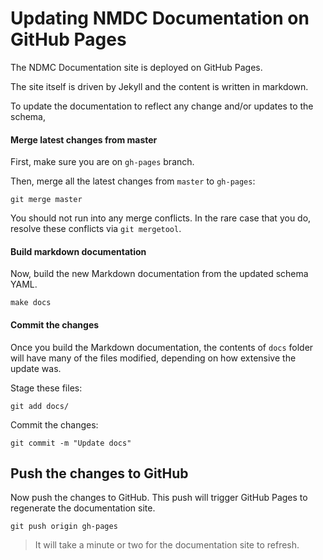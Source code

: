 # Updating NMDC Documentation on GitHub Pages

The NDMC Documentation site is deployed on GitHub Pages.

The site itself is driven by Jekyll and the content is written in markdown.

To update the documentation to reflect any change and/or updates to the schema,

#### Merge latest changes from master

First, make sure you are on `gh-pages` branch.

Then, merge all the latest changes from `master` to `gh-pages`:

```
git merge master
```

You should not run into any merge conflicts. In the rare case that you do, resolve these conflicts via `git mergetool`.

#### Build markdown documentation

Now, build the new Markdown documentation from the updated schema YAML.

```
make docs
```

#### Commit the changes

Once you build the Markdown documentation, the contents of `docs` folder will have many of the files modified, depending on how extensive the update was.

Stage these files:

```
git add docs/
```

Commit the changes:

```
git commit -m "Update docs"
```

## Push the changes to GitHub

Now push the changes to GitHub. This push will trigger GitHub Pages to regenerate the documentation site.


```
git push origin gh-pages
```

> It will take a minute or two for the documentation site to refresh.


